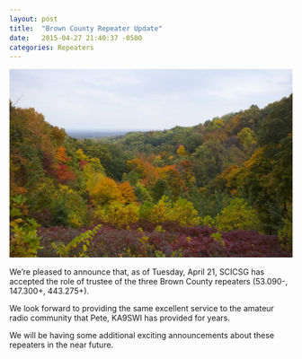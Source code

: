 ```yaml
---
layout: post
title:  "Brown County Repeater Update"
date:   2015-04-27 21:40:37 -0500
categories: Repeaters
---
```


![Brown County Vista](/Images/BrownCounty.jpg "Brown County Vista")

We’re pleased to announce that, as of Tuesday, April 21, SCICSG has accepted the role of trustee of the three Brown County repeaters (53.090-, 147.300+, 443.275+).

We look forward to providing the same excellent service to the amateur radio community that Pete, KA9SWI has provided for years.

We will be having some additional exciting announcements about these repeaters in the near future.